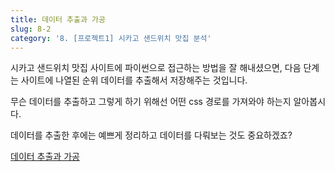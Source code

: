 ```yaml
---
title: 데이터 추출과 가공
slug: 8-2
category: '8. [프로젝트1] 시카고 샌드위치 맛집 분석'
---
```

시카고 샌드위치 맛집 사이트에 파이썬으로 접근하는 방법을 잘 해내셨으면, 다음 단계는 사이트에 나열된 순위 데이터를 추출해서 저장해주는 것입니다. 

무슨 데이터를 추출하고 그렇게 하기 위해선 어떤 css 경로를 가져와야 하는지 알아봅시다. 

데이터를 추출한 후에는 예쁘게 정리하고 데이터를 다뤄보는 것도 중요하겠죠?

[데이터 추출과 가공](https://github.com/Team-COSADAMA/Data-Science-Intro/blob/main/week5/8-2.ipynb)
